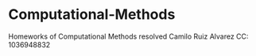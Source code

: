 # Computational-Methods
Homeworks of Computational Methods resolved
Camilo Ruiz Alvarez
CC: 1036948832
